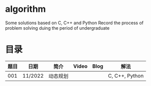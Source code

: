 # algorithm
Some solutions based on C, C++ and Python
Record the process of problem solving duing the period of undergraduate

# 目录
| 题目 | 日期 | 简介 | Video | Blog | 解法 |
| -- | -- | -- | -- | -- | -- |
| 001 | 11/2022| 动态规划| | | C, C++, Python |
